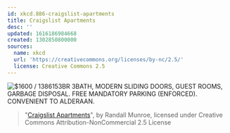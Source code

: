 ```yaml
---
id: xkcd.886-craigslist-apartments
title: Craigslist Apartments
desc: ''
updated: 1616186984668
created: 1302850800000
sources:
  name: xkcd
  url: 'https://creativecommons.org/licenses/by-nc/2.5/'
  license: Creative Commons 2.5
---
```

![$1600 / 1386153BR 3BATH, MODERN SLIDING DOORS, GUEST ROOMS, GARBAGE DISPOSAL. FREE MANDATORY PARKING (ENFORCED). CONVENIENT TO ALDERAAN.](https://imgs.xkcd.com/comics/craigslist_apartments.png)
> "[Craigslist Apartments](https://xkcd.com/886/)", by Randall Munroe, licensed under Creative Commons Attribution-NonCommercial 2.5 License
